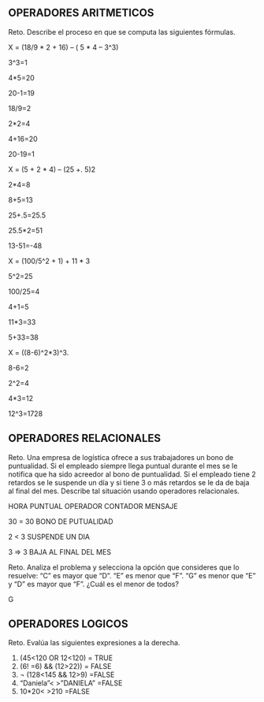 ## OPERADORES ARITMETICOS
Reto. Describe el proceso en que se computa las siguientes fórmulas.

X = (18/9 * 2 + 16) – ( 5 * 4 – 3^3)

3^3=1

4*5=20

20-1=19



18/9=2

2*2=4

4+16=20

20-19=1



X = (5 + 2 * 4) – (25 +. 5)2

2*4=8

8+5=13

25+.5=25.5

25.5*2=51

13-51=-48



X = (100/5^2 + 1) + 11 * 3


5^2=25

100/25=4

4+1=5

11*3=33

5+33=38


X = ((8-6)^2*3)^3.

8-6=2

2^2=4

4*3=12

12^3=1728


## OPERADORES RELACIONALES
Reto. Una empresa de logística ofrece a sus trabajadores un bono de
puntualidad. Si el empleado siempre llega puntual durante el mes se le
notifica que ha sido acreedor al bono de puntualidad. Si el empleado tiene
2 retardos se le suspende un día y si tiene 3 o más retardos se le da de
baja al final del mes. Describe tal situación usando operadores
relacionales.

HORA PUNTUAL   OPERADOR        CONTADOR   MENSAJE

30                =             30        BONO DE PUTUALIDAD

2                 <              3        SUSPENDE UN DIA

3                 =>             3        BAJA AL FINAL DEL MES


Reto. Analiza el problema y selecciona la opción que consideres que lo
resuelve:
“C” es mayor que “D”. “E” es menor que “F”. “G” es menor que “E” y “D” es
mayor que “F”. ¿Cuál es el menor de todos?

G



## OPERADORES LOGICOS
Reto. Evalúa las siguientes expresiones a la derecha.
1) (45<120 OR 12<120) = TRUE
2) (6! =6) && (12>22)) = FALSE
3) ¬ (128<145 && 12>9) =FALSE
4) “Daniela”< >”DANIELA” =FALSE
5) 10*20< >210 =FALSE 
